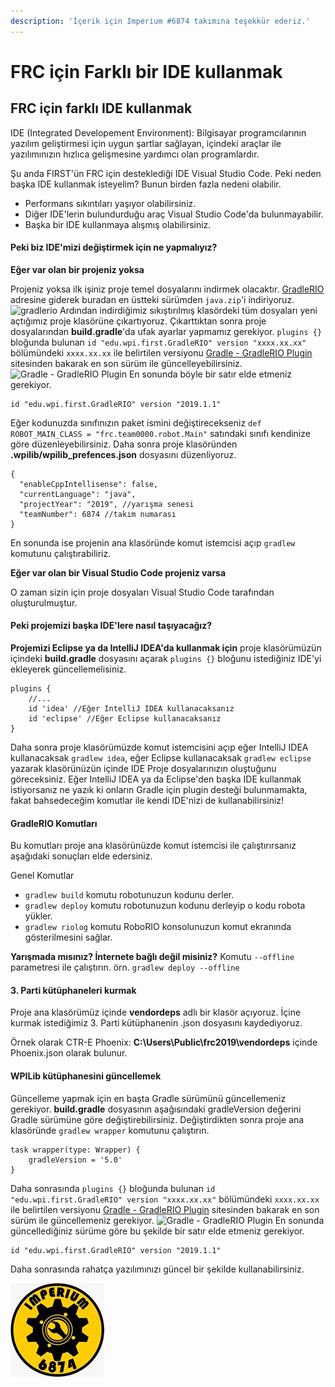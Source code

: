 ```yaml
---
description: 'İçerik için Imperium #6874 takımına teşekkür ederiz.'
---
```


# FRC için Farklı bir IDE kullanmak

## FRC için farklı IDE kullanmak

IDE \(Integrated Developement Environment\): Bilgisayar programcılarının yazılım geliştirmesi için uygun şartlar sağlayan, içindeki araçlar ile yazılımınızın hızlıca gelişmesine yardımcı olan programlardır.

Şu anda FIRST'ün FRC için desteklediği IDE Visual Studio Code. Peki neden başka IDE kullanmak isteyelim? Bunun birden fazla nedeni olabilir.

* Performans sıkıntıları yaşıyor olabilirsiniz.
* Diğer IDE'lerin bulundurduğu araç Visual Studio Code'da bulunmayabilir.
* Başka bir IDE kullanmaya alışmış olabilirsiniz.

#### **Peki biz IDE'mizi değiştirmek için ne yapmalıyız?**

**Eğer var olan bir projeniz yoksa**

Projeniz yoksa ilk işiniz proje temel dosyalarını indirmek olacaktır. [GradleRIO](https://github.com/wpilibsuite/GradleRIO/releases) adresine giderek buradan en üstteki sürümden `java.zip`'i indiriyoruz. ![gradlerio](https://i.hizliresim.com/JZ3dGB.png) Ardından indirdiğimiz sıkıştırılmış klasördeki tüm dosyaları yeni açtığımız proje klasörüne çıkartıyoruz. Çıkarttıktan sonra proje dosyalarından **build.gradle**'da ufak ayarlar yapmamız gerekiyor. `plugins {}` bloğunda bulunan `id "edu.wpi.first.GradleRIO" version "xxxx.xx.xx"` bölümündeki `xxxx.xx.xx` ile belirtilen versiyonu [Gradle - GradleRIO Plugin](https://plugins.gradle.org/plugin/edu.wpi.first.GradleRIO) sitesinden bakarak en son sürüm ile güncelleyebilirsiniz. ![Gradle - GradleRIO Plugin](https://i.hizliresim.com/9aGvPk.png) En sonunda böyle bir satır elde etmeniz gerekiyor.

```text
id "edu.wpi.first.GradleRIO" version "2019.1.1"
```

Eğer kodunuzda sınıfınızın paket ismini değiştirecekseniz `def ROBOT_MAIN_CLASS = "frc.team0000.robot.Main"` satındaki sınıfı kendinize göre düzenleyebilirsiniz. Daha sonra proje klasöründen **.wpilib/wpilib\_prefences.json** dosyasını düzenliyoruz.

```text
{
  "enableCppIntellisense": false,
  "currentLanguage": "java",
  "projectYear": "2019", //yarışma senesi
  "teamNumber": 6874 //takım numarası
}
```

En sonunda ise projenin ana klasöründe komut istemcisi açıp `gradlew` komutunu çalıştırabiliriz.

**Eğer var olan bir Visual Studio Code projeniz varsa**

O zaman sizin için proje dosyaları Visual Studio Code tarafından oluşturulmuştur.

#### **Peki projemizi başka IDE'lere nasıl taşıyacağız?**

**Projemizi Eclipse ya da IntelliJ IDEA'da kullanmak için** proje klasörümüzün içindeki **build.gradle** dosyasını açarak `plugins {}` bloğunu istediğiniz IDE'yi ekleyerek güncellemelisiniz.

```text
plugins {
    //...
    id 'idea' //Eğer IntelliJ IDEA kullanacaksanız
    id 'eclipse' //Eğer Eclipse kullanacaksanız
}
```

Daha sonra proje klasörümüzde komut istemcisini açıp eğer IntelliJ IDEA kullanacaksak `gradlew idea`, eğer Eclipse kullanacaksak `gradlew eclipse` yazarak klasörünüzün içinde IDE Proje dosyalarınızın oluştuğunu göreceksiniz. Eğer IntelliJ IDEA ya da Eclipse'den başka IDE kullanmak istiyorsanız ne yazık ki onların Gradle için plugin desteği bulunmamakta, fakat bahsedeceğim komutlar ile kendi IDE'nizi de kullanabilirsiniz!

#### **GradleRIO Komutları**

Bu komutları proje ana klasörünüzde komut istemcisi ile çalıştırırsanız aşağıdaki sonuçları elde edersiniz.

Genel Komutlar

* `gradlew build` komutu robotunuzun kodunu derler.
* `gradlew deploy` komutu robotunuzun kodunu derleyip o kodu robota yükler.
* `gradlew riolog` komutu RoboRIO konsolunuzun komut ekranında gösterilmesini sağlar.

**Yarışmada mısınız? İnternete bağlı değil misiniz?** Komutu `--offline` parametresi ile çalıştırın. örn. `gradlew deploy --offline`

#### **3. Parti kütüphaneleri kurmak**

Proje ana klasörümüz içinde **vendordeps** adlı bir klasör açıyoruz. İçine kurmak istediğimiz 3. Parti kütüphanenin .json dosyasını kaydediyoruz.

Örnek olarak CTR-E Phoenix: **C:\Users\Public\frc2019\vendordeps** içinde Phoenix.json olarak bulunur.

#### **WPILib kütüphanesini güncellemek**

Güncelleme yapmak için en başta Gradle sürümünü güncellemeniz gerekiyor. **build.gradle** dosyasının aşağısındaki gradleVersion değerini Gradle sürümüne göre değiştirebilirsiniz. Değiştirdikten sonra proje ana klasöründe `gradlew wrapper` komutunu çalıştırın.

```text
task wrapper(type: Wrapper) {
    gradleVersion = '5.0'
}
```

Daha sonrasında `plugins {}` bloğunda bulunan `id "edu.wpi.first.GradleRIO" version "xxxx.xx.xx"` bölümündeki `xxxx.xx.xx` ile belirtilen versiyonu [Gradle - GradleRIO Plugin](https://plugins.gradle.org/plugin/edu.wpi.first.GradleRIO) sitesinden bakarak en son sürüm ile güncellemeniz gerekiyor. ![Gradle - GradleRIO Plugin](https://i.hizliresim.com/9aGvPk.png) En sonunda güncellediğiniz sürüme göre bu şekilde bir satır elde etmeniz gerekiyor.

```text
id "edu.wpi.first.GradleRIO" version "2019.1.1"
```

Daha sonrasında rahatça yazılımınızı güncel bir şekilde kullanabilirsiniz.

![&#x130;&#xE7;erik i&#xE7;in Imperium \#6874 tak&#x131;m&#x131;na te&#x15F;ekk&#xFC;r ederiz.](../.gitbook/assets/22069962_145808272692611_4428606646524051456_n.jpg)



